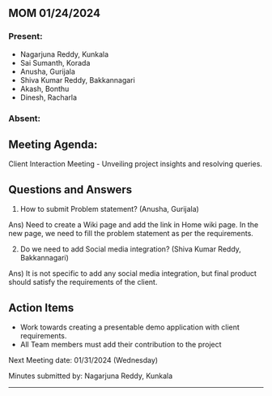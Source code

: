 
## MOM 01/24/2024
### Present:
- Nagarjuna Reddy, Kunkala
- Sai Sumanth, Korada
- Anusha, Gurijala
- Shiva Kumar Reddy, Bakkannagari
- Akash, Bonthu
- Dinesh, Racharla

### Absent:

## Meeting Agenda: 
Client Interaction  Meeting - Unveiling project insights and resolving queries.

## Questions and Answers
1. How to submit Problem statement? (Anusha, Gurijala)

Ans) Need to create a Wiki page and add the link in Home wiki page. In the new page, we need to fill the problem statement as per the requirements.

2. Do we need to add Social media integration? (Shiva Kumar Reddy, Bakkannagari)

Ans) It is not specific to add any social media integration, but final product should satisfy the requirements of the client.

## Action Items
- Work towards creating a presentable demo application with client requirements.
- All Team members must add their contribution to the project

Next Meeting date: 01/31/2024 (Wednesday)

Minutes submitted by: Nagarjuna Reddy, Kunkala


---
